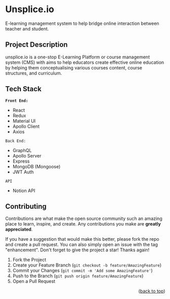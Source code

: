 # Unsplice.io

E-learning management system to help bridge online interaction between teacher and student.

## Project Description

unsplice.io is a one-stop E-Learning Platform or course management system (CMS) with aims to help educators create effective online education by helping them conceptualising various courses content, course structures, and curriculum.

## Tech Stack

**`Front End:`**

- React
- Redux
- Material UI
- Apollo Client
- Axios

`Back End:`

- GraphQL
- Apollo Server
- Express
- MongoDB (Mongoose)
- JWT Auth

`API`

- Notion API


<!-- CONTRIBUTING -->
## Contributing

Contributions are what make the open source community such an amazing place to learn, inspire, and create. Any contributions you make are **greatly appreciated**.

If you have a suggestion that would make this better, please fork the repo and create a pull request. You can also simply open an issue with the tag "enhancement".
Don't forget to give the project a star! Thanks again!

1. Fork the Project
2. Create your Feature Branch (`git checkout -b feature/AmazingFeature`)
3. Commit your Changes (`git commit -m 'Add some AmazingFeature'`)
4. Push to the Branch (`git push origin feature/AmazingFeature`)
5. Open a Pull Request

<p align="right">(<a href="#top">back to top</a>)</p>
